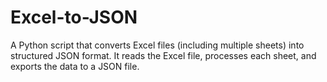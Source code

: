 # Excel-to-JSON
A Python script that converts Excel files (including multiple sheets) into structured JSON format. It reads the Excel file, processes each sheet, and exports the data to a JSON file.
